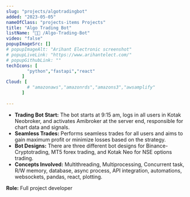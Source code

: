 ```yaml
---
slug: "projects/algotradingbot"
added: "2023-05-05"
nameOfClass: "projects-items Projects"
title: "Algo Trading Bot"
listName: "👨‍🔬 /Algo-Trading-Bot"
video: "false"
popupImageSrc: []
# popupImageAlt: "Arihant Electronic screenshot"
# popupLiveLink: "https://www.arihantelect.com/"
# popupGithubLink: ""
techIcons: [
        "python","fastapi","react"
      ]
Cloud: [
        # "amazonaws","amazonrds","amazons3","awsamplify"
      ]
    
---
```


- **Trading Bot Start:** The bot starts at 9:15 am, logs in all users in Kotak Neobroker, and activates Amibroker at the server end, responsible for chart data and signals.
- **Seamless Trades:** Performs seamless trades for all users and aims to gain maximum profit or minimize losses based on the strategy.
- **Bot Designs:** There are three different bot designs for Binance-Cryptotrading, MT5 forex trading, and Kotak Neo for NSE options trading.
- **Concepts Involved:** Multithreading, Multiprocessing, Concurrent task, R/W memory, database, async process, API integration, automations, websockets, pandas, react, plotting.

**Role:** Full project developer